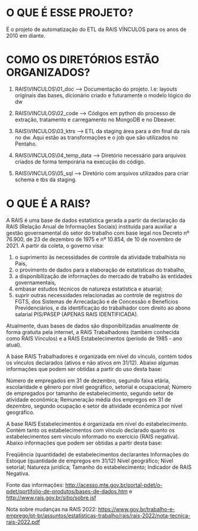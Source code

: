 # **O QUE É ESSE PROJETO?**

É o projeto de automatização do ETL da RAIS VÍNCULOS para os anos de 2010 em diante.

# **COMO OS DIRETÓRIOS ESTÃO ORGANIZADOS?**

1. RAIS\VINCULOS\01_doc --> Documentação do projeto. I.e: layouts originais das bases, dicionário criado e futuramente o modelo lógico do dw 

2. RAIS\VINCULOS\02_code --> Códigos em  python do processo de extração, tratamento e carregamento no MongoDB e no Dbeaver.

3. RAIS\VINCULOS\03_ktrs --> ETL da staging área para a dm final da rais no dw. Aqui estão as transformações e o job que são utilizados no Pentaho.

4. RAIS\VINCULOS\04_temp_data --> Diretório necessário para arquivos criados de forma temporária na execução do código.

5. RAIS\VINCULOS\05_sql --> Diretório com arquivos utilizados para criar schema e tbs da staging.

# **O QUE É A RAIS?**

A RAIS é uma base de dados estatística gerada a partir da declaração da RAIS (Relação Anual de Informações Sociais) instituída para auxiliar a gestão governamental do setor do trabalho com base legal nos Decreto nº 76.900, de 23 de dezembro de 1975 e nº 10.854, de 10 de novembro de 2021. A partir da coleta, o governo visa:

1. o suprimento às necessidades de controle da atividade trabalhista no País,
2. o provimento de dados para a elaboração de estatísticas do trabalho,
3. a disponibilização de informações do mercado de trabalho às entidades governamentais,
4. embasar estudos técnicos de natureza estatística e atuarial;
5. suprir outras necessidades relacionadas ao controle de registros do FGTS, dos Sistemas de Arrecadação e de Concessão e Benefícios Previdenciários, e da identificação do trabalhador com direito ao abono salarial PIS/PASEP (APENAS RAIS IDENTIFICADA).

Atualmente, duas bases de dados são disponibilizadas anualmente de forma gratuita pela internet, a RAIS Trabalhadores (também conhecida como RAIS Vínculos) e a RAIS Estabelecimentos (período de 1985 - ano atual).

A base RAIS Trabalhadores é organizada em nível do vínculo, contém todos os vínculos declarados (ativos e não ativos em 31/12). Abaixo algumas informações que podem ser obtidas a partir do uso desta base:

Número de empregados em 31 de dezembro, segundo faixa etária, escolaridade e gênero por nível geográfico, setorial e ocupacional;
Número de empregados por tamanho de estabelecimento, segundo setor de atividade econômica;
Remuneração média dos empregos em 31 de dezembro, segundo ocupação e setor de atividade econômica por nível geográfico.

A base RAIS Estabelecimentos é organizada em nível do estabelecimento. Contém tanto os estabelecimentos com vínculo declarado quanto os estabelecimentos sem vínculo informado no exercício (RAIS negativa). Abaixo informações que podem ser obtidas a partir desta base:

Freqüência (quantidade) de estabelecimentos declarantes
Informações do Estoque (quantidade de empregos em 31/12)
Nível geográfico;
Nível setorial;
Natureza jurídica;
Tamanho do estabelecimento;
Indicador de RAIS Negativa.

Fonte das informações: http://acesso.mte.gov.br/portal-pdet/o-pdet/portifolio-de-produtos/bases-de-dados.htm e http://www.rais.gov.br/sitio/sobre.jsf   

Nota sobre mudanças na RAIS 2022:
https://www.gov.br/trabalho-e-emprego/pt-br/assuntos/estatisticas-trabalho/rais/rais-2022/nota-tecnica-rais-2022.pdf    